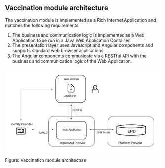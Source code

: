 ## Vaccination module architecture

The vaccination module is implemented as a Rich Internet Application and matches the following requirements:

1. The business and communication logic is implemented as a Web Application to be run in a Java Web Application Container.
2. The presentation layer uses Javascript and Angular components and supports standard web browser applications.
3. The Angular components communicate via a RESTful API with the business and communication logic of the Web Application.

![Figure: Vaccination module architecture](Images/ria-1.JPG)

Figure: Vaccination module architecture
